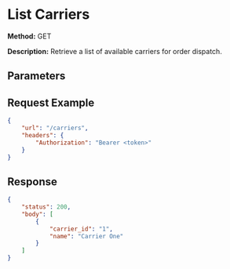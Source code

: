 # List Carriers
**Method:** GET

**Description:** Retrieve a list of available carriers for order dispatch.

## Parameters
<!-- Add parameters here -->

## Request Example
```json
{
    "url": "/carriers",
    "headers": {
        "Authorization": "Bearer <token>"
    }
}
```

## Response
```json
{
    "status": 200,
    "body": [
        {
            "carrier_id": "1",
            "name": "Carrier One"
        }
    ]
}
```
